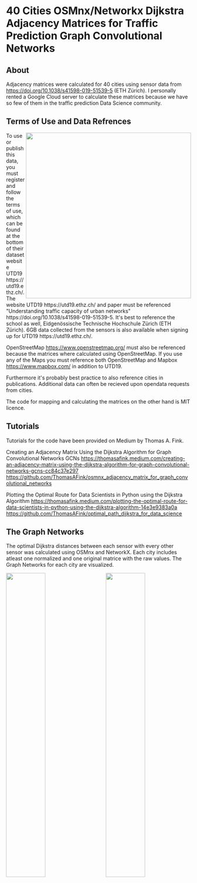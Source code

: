 # 40 Cities OSMnx/Networkx Dijkstra Adjacency Matrices for Traffic Prediction Graph Convolutional Networks

## About

Adjacency matrices were calculated for 40 cities using sensor data from https://doi.org/10.1038/s41598-019-51539-5 (ETH Zürich). I personally rented a Google Cloud server to calculate these matrices because we have so few of them in the traffic prediction Data Science community.

## Terms of Use and Data Refrences
<img src="https://thomasafink.com/wp-content/uploads/2023/08/P8250742-scaled.jpg" width="450" align="right">
To use or publish this data, you must register and follow the terms of use, which can be found at the bottom of their dataset website UTD19 https://utd19.ethz.ch/. The website UTD19 https://utd19.ethz.ch/ and paper must be referenced "Understanding traffic capacity of urban networks" https://doi.org/10.1038/s41598-019-51539-5. It's best to reference the school as well, Eidgenössische Technische Hochschule Zürich (ETH Zürich). 6GB data collected from the sensors is also available when signing up for UTD19 https://utd19.ethz.ch/. 

OpenStreetMap https://www.openstreetmap.org/ must also be referenced because the matrices where calculated using OpenStreetMap. If you use any of the Maps you must reference both OpenStreetMap and Mapbox https://www.mapbox.com/ in addition to UTD19.

Furthermore it's probably best practice to also reference cities in publications. Additional data can often be recieved upon opendata requests from cities. 

The code for mapping and calculating the matrices on the other hand is MIT licence. 

## Tutorials
Tutorials for the code have been provided on Medium by Thomas A. Fink.

Creating an Adjacency Matrix Using the Dijkstra Algorithm for Graph Convolutional Networks GCNs
https://thomasafink.medium.com/creating-an-adjacency-matrix-using-the-dijkstra-algorithm-for-graph-convolutional-networks-gcns-cc84c37e297
https://github.com/ThomasAFink/osmnx_adjacency_matrix_for_graph_convolutional_networks


Plotting the Optimal Route for Data Scientists in Python using the Dijkstra Algorithm
https://thomasafink.medium.com/plotting-the-optimal-route-for-data-scientists-in-python-using-the-dijkstra-algorithm-14e3e9383a0a
https://github.com/ThomasAFink/optimal_path_dijkstra_for_data_science

## The Graph Networks
The optimal Dijkstra distances between each sensor with every other sensor was calculated using OSMnx and NetworkX. Each city includes atleast one normalized and one original matrice with the raw values. The Graph Networks for each city are visualized.

<img src="https://github.com/ThomasAFink/40_cities_osmnx_adjacency_matrices_for_graph_convolutional_networks/blob/main/adj_matrix/innsbruck/innsbruck_dijkstra_map.jpg?raw=true" width="46%" align="left">

<img src="https://github.com/ThomasAFink/40_cities_osmnx_adjacency_matrices_for_graph_convolutional_networks/blob/main/adj_matrix/essen/essen_dijkstra_map.jpg?raw=true" width="46%" align="right">
